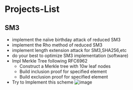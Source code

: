 # Projects-List

## SM3

- implement the naïve birthday attack of reduced SM3
- implement the Rho method of reduced SM3
- implement length extension attack for SM3,SHA256,etc
- do your best to optimize SM3 implementation (software)
- Impl Merkle Tree following RFC6962
  - Construct a Merkle tree with 10w leaf nodes
  - Build inclusion proof for specified element
  - Build exclusion proof for specified element
- Try to Implement this scheme
![image](http://other-file.blackh1.top/%E5%88%9B%E6%96%B0%E5%88%9B%E4%B8%9A%E5%AE%9E%E8%B7%B5/SM3_01.png)
